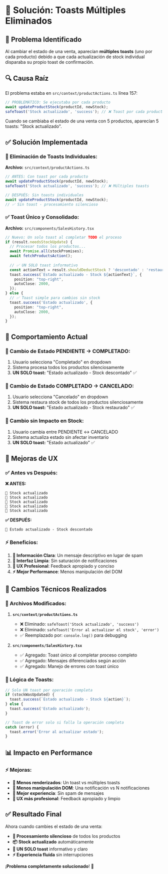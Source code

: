 # 🔧 Solución: Toasts Múltiples Eliminados

## 🎯 Problema Identificado

Al cambiar el estado de una venta, aparecían **múltiples toasts** (uno por cada producto) debido a que cada actualización de stock individual disparaba su propio toast de confirmación.

## 🔍 Causa Raíz

El problema estaba en `src/context/productActions.ts` línea 157:

```typescript
// PROBLEMÁTICO: Se ejecutaba por cada producto
await updateProductStock(productId, newStock);
safeToast('Stock actualizado', 'success'); // ❌ Toast por cada producto
```

Cuando se cambiaba el estado de una venta con 5 productos, aparecían 5 toasts: "Stock actualizado".

## ✅ Solución Implementada

### **🚫 Eliminación de Toasts Individuales:**

**Archivo:** `src/context/productActions.ts`

```typescript
// ANTES: Con toast por cada producto
await updateProductStock(productId, newStock);
safeToast('Stock actualizado', 'success'); // ❌ Múltiples toasts

// DESPUÉS: Sin toasts individuales
await updateProductStock(productId, newStock);
// ✅ Sin toast - procesamiento silencioso
```

### **✅ Toast Único y Consolidado:**

**Archivo:** `src/components/SalesHistory.tsx`

```typescript
// Nuevo: Un solo toast al completar TODO el proceso
if (result.needsStockUpdate) {
  // Procesar todos los productos...
  await Promise.all(stockPromises);
  await fetchProductsAction();
  
  // ✅ UN SOLO toast informativo
  const actionText = result.shouldDeductStock ? 'descontado' : 'restaurado';
  toast.success(`Estado actualizado - Stock ${actionText}`, {
    position: "top-right",
    autoClose: 2000,
  });
} else {
  // ✅ Toast simple para cambios sin stock
  toast.success('Estado actualizado', {
    position: "top-right",
    autoClose: 2000,
  });
}
```

## 🔄 Comportamiento Actual

### **📱 Cambio de Estado PENDIENTE → COMPLETADO:**
1. Usuario selecciona "Completado" en dropdown
2. Sistema procesa todos los productos silenciosamente
3. **UN SOLO toast:** "Estado actualizado - Stock descontado" ✅

### **📱 Cambio de Estado COMPLETADO → CANCELADO:**
1. Usuario selecciona "Cancelado" en dropdown  
2. Sistema restaura stock de todos los productos silenciosamente
3. **UN SOLO toast:** "Estado actualizado - Stock restaurado" ✅

### **📱 Cambio sin Impacto en Stock:**
1. Usuario cambia entre PENDIENTE ↔ CANCELADO
2. Sistema actualiza estado sin afectar inventario
3. **UN SOLO toast:** "Estado actualizado" ✅

## 🎨 Mejoras de UX

### **✅ Antes vs Después:**

**❌ ANTES:**
```
🔔 Stock actualizado
🔔 Stock actualizado  
🔔 Stock actualizado
🔔 Stock actualizado
🔔 Stock actualizado
```

**✅ DESPUÉS:**
```
🔔 Estado actualizado - Stock descontado
```

### **⚡ Beneficios:**

1. **🎯 Información Clara**: Un mensaje descriptivo en lugar de spam
2. **🧹 Interfaz Limpia**: Sin saturación de notificaciones
3. **📱 UX Profesional**: Feedback apropiado y conciso
4. **⚡ Mejor Performance**: Menos manipulación del DOM

## 🔧 Cambios Técnicos Realizados

### **📁 Archivos Modificados:**

1. **`src/context/productActions.ts`**
   - ❌ Eliminado: `safeToast('Stock actualizado', 'success')`
   - ❌ Eliminado: `safeToast('Error al actualizar el stock', 'error')`
   - ✅ Reemplazado por: `console.log()` para debugging

2. **`src/components/SalesHistory.tsx`**
   - ✅ Agregado: Toast único al completar proceso completo
   - ✅ Agregado: Mensajes diferenciados según acción
   - ✅ Agregado: Manejo de errores con toast único

### **🎯 Lógica de Toasts:**

```typescript
// Solo UN toast por operación completa
if (stockWasUpdated) {
  toast.success(`Estado actualizado - Stock ${action}`);
} else {
  toast.success('Estado actualizado');
}

// Toast de error solo si falla la operación completa
catch (error) {
  toast.error('Error al actualizar estado');
}
```

## 📊 Impacto en Performance

### **⚡ Mejoras:**
- **🔻 Menos renderizados**: Un toast vs múltiples toasts
- **🔻 Menos manipulación DOM**: Una notificación vs N notificaciones  
- **🔻 Mejor experiencia**: Sin spam de mensajes
- **📱 UX más profesional**: Feedback apropiado y limpio

## ✅ Resultado Final

Ahora cuando cambies el estado de una venta:
- **🔄 Procesamiento silencioso** de todos los productos
- **📦 Stock actualizado** automáticamente
- **🔔 UN SOLO toast** informativo y claro
- **⚡ Experiencia fluida** sin interrupciones

¡**Problema completamente solucionado**! 🎊